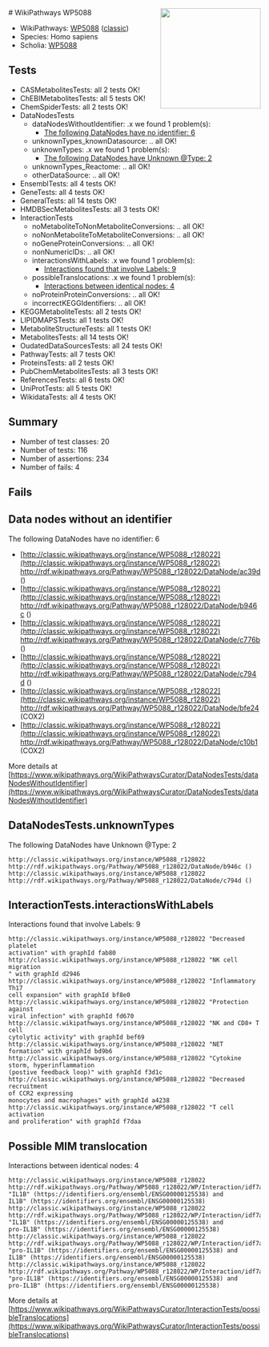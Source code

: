 <img style="float: right; width: 200px" src="https://upload.wikimedia.org/wikipedia/commons/thumb/8/83/Wplogo_with_text_500.png/640px-Wplogo_with_text_500.png" />
# WikiPathways WP5088

* WikiPathways: [WP5088](https://wikipathways.org/pathways/WP5088) ([classic](https://classic.wikipathways.org/instance/WP5088))
* Species: Homo sapiens
* Scholia: [WP5088](https://scholia.toolforge.org/wikipathways/WP5088)
## Tests
* CASMetabolitesTests: all 2 tests OK!
* ChEBIMetabolitesTests: all 5 tests OK!
* ChemSpiderTests: all 2 tests OK!
* DataNodesTests
    * dataNodesWithoutIdentifier: .x we found 1 problem(s):
        * [The following DataNodes have no identifier: 6](#d2d32fa5)
    * unknownTypes_knownDatasource: .. all OK!
    * unknownTypes: .x we found 1 problem(s):
        * [The following DataNodes have Unknown @Type: 2](#839973e0)
    * unknownTypes_Reactome: .. all OK!
    * otherDataSource: .. all OK!
* EnsemblTests: all 4 tests OK!
* GeneTests: all 4 tests OK!
* GeneralTests: all 14 tests OK!
* HMDBSecMetabolitesTests: all 3 tests OK!
* InteractionTests
    * noMetaboliteToNonMetaboliteConversions: .. all OK!
    * noNonMetaboliteToMetaboliteConversions: .. all OK!
    * noGeneProteinConversions: .. all OK!
    * nonNumericIDs: .. all OK!
    * interactionsWithLabels: .x we found 1 problem(s):
        * [Interactions found that involve Labels: 9](#630d2680)
    * possibleTranslocations: .x we found 1 problem(s):
        * [Interactions between identical nodes: 4](#1c118209)
    * noProteinProteinConversions: .. all OK!
    * incorrectKEGGIdentifiers: .. all OK!
* KEGGMetaboliteTests: all 2 tests OK!
* LIPIDMAPSTests: all 1 tests OK!
* MetaboliteStructureTests: all 1 tests OK!
* MetabolitesTests: all 14 tests OK!
* OudatedDataSourcesTests: all 24 tests OK!
* PathwayTests: all 7 tests OK!
* ProteinsTests: all 2 tests OK!
* PubChemMetabolitesTests: all 3 tests OK!
* ReferencesTests: all 6 tests OK!
* UniProtTests: all 5 tests OK!
* WikidataTests: all 4 tests OK!


## Summary

* Number of test classes: 20
* Number of tests: 116
* Number of assertions: 234
* Number of fails: 4

## Fails

<a name="d2d32fa5" />

## Data nodes without an identifier

The following DataNodes have no identifier: 6

* [http://classic.wikipathways.org/instance/WP5088_r128022](http://classic.wikipathways.org/instance/WP5088_r128022) http://rdf.wikipathways.org/Pathway/WP5088_r128022/DataNode/ac39d ()
* [http://classic.wikipathways.org/instance/WP5088_r128022](http://classic.wikipathways.org/instance/WP5088_r128022) http://rdf.wikipathways.org/Pathway/WP5088_r128022/DataNode/b946c ()
* [http://classic.wikipathways.org/instance/WP5088_r128022](http://classic.wikipathways.org/instance/WP5088_r128022) http://rdf.wikipathways.org/Pathway/WP5088_r128022/DataNode/c776b ()
* [http://classic.wikipathways.org/instance/WP5088_r128022](http://classic.wikipathways.org/instance/WP5088_r128022) http://rdf.wikipathways.org/Pathway/WP5088_r128022/DataNode/c794d ()
* [http://classic.wikipathways.org/instance/WP5088_r128022](http://classic.wikipathways.org/instance/WP5088_r128022) http://rdf.wikipathways.org/Pathway/WP5088_r128022/DataNode/bfe24 (COX2)
* [http://classic.wikipathways.org/instance/WP5088_r128022](http://classic.wikipathways.org/instance/WP5088_r128022) http://rdf.wikipathways.org/Pathway/WP5088_r128022/DataNode/c10b1 (COX2)


More details at [https://www.wikipathways.org/WikiPathwaysCurator/DataNodesTests/dataNodesWithoutIdentifier](https://www.wikipathways.org/WikiPathwaysCurator/DataNodesTests/dataNodesWithoutIdentifier)

<a name="839973e0" />

## DataNodesTests.unknownTypes

The following DataNodes have Unknown @Type: 2
```
http://classic.wikipathways.org/instance/WP5088_r128022 http://rdf.wikipathways.org/Pathway/WP5088_r128022/DataNode/b946c ()
http://classic.wikipathways.org/instance/WP5088_r128022 http://rdf.wikipathways.org/Pathway/WP5088_r128022/DataNode/c794d ()
```

<a name="630d2680" />

## InteractionTests.interactionsWithLabels

Interactions found that involve Labels: 9
```
http://classic.wikipathways.org/instance/WP5088_r128022 "Decreased platelet 
activation" with graphId fab80
http://classic.wikipathways.org/instance/WP5088_r128022 "NK cell migration
" with graphId d2946
http://classic.wikipathways.org/instance/WP5088_r128022 "Inflammatory Th17 
cell expansion" with graphId bf8e0
http://classic.wikipathways.org/instance/WP5088_r128022 "Protection against 
viral infection" with graphId fd670
http://classic.wikipathways.org/instance/WP5088_r128022 "NK and CD8+ T cell 
cytolytic activity" with graphId bef69
http://classic.wikipathways.org/instance/WP5088_r128022 "NET formation" with graphId bd9b6
http://classic.wikipathways.org/instance/WP5088_r128022 "Cytokine storm, hyperinflammation 
(postive feedback loop)" with graphId f3d1c
http://classic.wikipathways.org/instance/WP5088_r128022 "Decreased recruitment 
of CCR2 expressing 
monocytes and macrophages" with graphId a4238
http://classic.wikipathways.org/instance/WP5088_r128022 "T cell activation 
and proliferation" with graphId f7daa
```

<a name="1c118209" />

## Possible MIM translocation

Interactions between identical nodes: 4
```
http://classic.wikipathways.org/instance/WP5088_r128022 http://rdf.wikipathways.org/Pathway/WP5088_r128022/WP/Interaction/idf7ae457b "IL1B" (https://identifiers.org/ensembl/ENSG00000125538) and 
IL1B" (https://identifiers.org/ensembl/ENSG00000125538)
http://classic.wikipathways.org/instance/WP5088_r128022 http://rdf.wikipathways.org/Pathway/WP5088_r128022/WP/Interaction/idf7ae457b "IL1B" (https://identifiers.org/ensembl/ENSG00000125538) and 
pro-IL1B" (https://identifiers.org/ensembl/ENSG00000125538)
http://classic.wikipathways.org/instance/WP5088_r128022 http://rdf.wikipathways.org/Pathway/WP5088_r128022/WP/Interaction/idf7ae457b "pro-IL1B" (https://identifiers.org/ensembl/ENSG00000125538) and 
IL1B" (https://identifiers.org/ensembl/ENSG00000125538)
http://classic.wikipathways.org/instance/WP5088_r128022 http://rdf.wikipathways.org/Pathway/WP5088_r128022/WP/Interaction/idf7ae457b "pro-IL1B" (https://identifiers.org/ensembl/ENSG00000125538) and 
pro-IL1B" (https://identifiers.org/ensembl/ENSG00000125538)
```

More details at [https://www.wikipathways.org/WikiPathwaysCurator/InteractionTests/possibleTranslocations](https://www.wikipathways.org/WikiPathwaysCurator/InteractionTests/possibleTranslocations)

